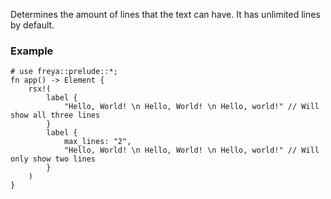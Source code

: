 Determines the amount of lines that the text can have. It has unlimited lines by
default.

### Example

```rust, no_run
# use freya::prelude::*;
fn app() -> Element {
    rsx!(
        label {
            "Hello, World! \n Hello, World! \n Hello, world!" // Will show all three lines
        }
        label {
            max_lines: "2",
            "Hello, World! \n Hello, World! \n Hello, world!" // Will only show two lines
        }
    )
}
```
